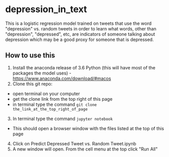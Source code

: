 # depression_in_text
This is a logistic regression model trained on tweets that use the word "depression" vs. random tweets in order to learn what words, other than "depression", "depressed", etc, are indicators of someone talking about depression which may be a good proxy for someone that is depressed.

## How to use this
1. Install the anaconda release of 3.6 Python (this will have most of the packages the model uses) - https://www.anaconda.com/download/#macos
2. Clone this git repo:
- open terminal on your computer
- get the clone link from the top right of this page
- in terminal type the command `git clone the_link_at_the_top_right_of_page`
3. In terminal type the command `jupyter notebook`
- This should open a browser window with the files listed at the top of this page
4. Click on Predict Depressed Tweet vs. Random Tweet.ipynb
5. A new window will open. From the cell menu at the top click "Run All"
